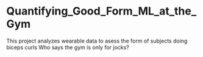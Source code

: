 # Quantifying_Good_Form_ML_at_the_Gym



This project analyzes wearable data to asess the form of subjects doing biceps curls
Who says the gym is only for jocks?
